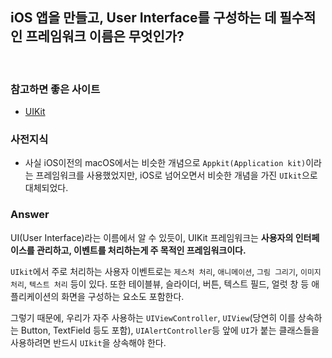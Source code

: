 ## iOS 앱을 만들고, User Interface를 구성하는 데 필수적인 프레임워크 이름은 무엇인가?


<br>

### 참고하면 좋은 사이트
* [UIKit](https://developer.apple.com/documentation/uikit)


### 사전지식
* 사실 iOS이전의 macOS에서는 비슷한 개념으로 `Appkit(Application kit)`이라는 프레임워크를 사용했었지만, iOS로 넘어오면서 비슷한 개념을 가진 `UIkit`으로 대체되었다.
 

### Answer
UI(User Interface)라는 이름에서 알 수 있듯이, UIKit 프레임워크는 **사용자의 인터페이스를 관리하고, 이벤트를 처리하는게 주 목적인 프레임워크이다.**

`UIkit`에서 주로 처리하는 사용자 이벤트로는 `제스처 처리`, `애니메이션`, `그림 그리기`, `이미지 처리`, `텍스트 처리` 등이 있다. 또한 테이블뷰, 슬라이더, 버튼, 텍스트 필드, 얼럿 창 등 애플리케이션의 화면을 구성하는 요소도 포함한다.


그렇기 때문에, 우리가 자주 사용하는 `UIViewController`, `UIView`(당연히 이를 상속하는 Button, TextField 등도 포함), `UIAlertController`등 앞에 `UI`가 붙는 클래스들을 사용하려면 반드시 `UIkit`을 상속해야 한다.